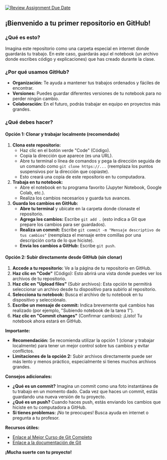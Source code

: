 [![Review Assignment Due Date](https://classroom.github.com/assets/deadline-readme-button-22041afd0340ce965d47ae6ef1cefeee28c7c493a6346c4f15d667ab976d596c.svg)](https://classroom.github.com/a/JTaK3LBE)
## ¡Bienvenido a tu primer repositorio en GitHub!

### ¿Qué es esto?
Imagina este repositorio como una carpeta especial en internet donde guardarás tu trabajo. En este caso, guardarás aquí el notebook (un archivo donde escribes código y explicaciones) que has creado durante la clase. 

### ¿Por qué usamos GitHub?
* **Organización:** Te ayuda a mantener tus trabajos ordenados y fáciles de encontrar.
* **Versiones:** Puedes guardar diferentes versiones de tu notebook para no perder ningún cambio.
* **Colaboración:** En el futuro, podrás trabajar en equipo en proyectos más grandes.

### ¿Qué debes hacer?

#### Opción 1: Clonar y trabajar localmente (recomendado)
1. **Clona este repositorio:**
   * Haz clic en el botón verde "Code" (Código).
   * Copia la dirección que aparece (es una URL).
   * Abre tu terminal o línea de comandos y pega la dirección seguida de un comando como `git clone https://...` (reemplaza los puntos suspensivos por la dirección que copiaste).
   * Esto creará una copia de este repositorio en tu computadora.
2. **Trabaja en tu notebook:**
   * Abre el notebook en tu programa favorito (Jupyter Notebook, Google Colab, etc.).
   * Realiza los cambios necesarios y guarda tus avances.
3. **Guarda los cambios en GitHub:**
   * **Abre tu terminal** y ubícate en la carpeta donde clonaste el repositorio.
   * **Agrega los cambios:** Escribe `git add .` (esto indica a Git que prepare los cambios para ser guardados).
   * **Realiza un commit:** Escribe `git commit -m "Mensaje descriptivo de tus cambios"` (reemplaza el mensaje entre comillas por una descripción corta de lo que hiciste).
   * **Envía los cambios a GitHub:** Escribe `git push`.

#### Opción 2: Subir directamente desde GitHub (sin clonar)
1. **Accede a tu repositorio:** Ve a la página de tu repositorio en GitHub.
2. **Haz clic en "Code"** (Código): Esto abrirá una vista donde puedes ver los archivos de tu repositorio.
3. **Haz clic en "Upload files"** (Subir archivos): Esta opción te permitirá seleccionar un archivo desde tu dispositivo para subirlo al repositorio.
4. **Selecciona tu notebook:** Busca el archivo de tu notebook en tu dispositivo y selecciónalo.
5. **Escribe un mensaje de commit:** Indica brevemente qué cambios has realizado (por ejemplo, "Subiendo notebook de la tarea 1").
6. **Haz clic en "Commit changes"** (Confirmar cambios): ¡Listo! Tu notebook ahora estará en GitHub.

**Importante:**
* **Recomendación:** Se recomienda utilizar la opción 1 (clonar y trabajar localmente) para tener un mejor control sobre tus cambios y evitar conflictos.
* **Limitaciones de la opción 2:** Subir archivos directamente puede ser más lento y menos práctico, especialmente si tienes muchos archivos grandes.

**Consejos adicionales:**
* **¿Qué es un commit?** Imagina un commit como una foto instantánea de tu trabajo en un momento dado. Cada vez que haces un commit, estás guardando una nueva versión de tu proyecto.
* **¿Qué es un push?** Cuando haces push, estás enviando los cambios que hiciste en tu computadora a GitHub.
* **Si tienes problemas:** ¡No te preocupes! Busca ayuda en internet o pregunta a tu profesor.

**Recursos útiles:**
* [Enlace al Mejor Curso de Git Completo](https://www.youtube.com/watch?v=VdGzPZ31ts8)
* [Enlace a la documentación de Git](https://docs.github.com/en/get-started)

**¡Mucha suerte con tu proyecto!**

